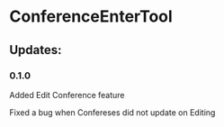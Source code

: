 # ConferenceEnterTool
 <h2>Updates:</h2>
<h3>0.1.0</h3>
<p>Added Edit Conference feature</p>
<p>Fixed a bug when Confereses did not update on Editing</p>

